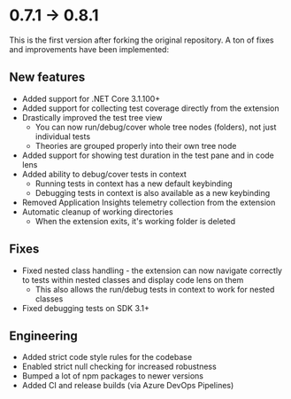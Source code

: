 # 0.7.1 -> 0.8.1
This is the first version after forking the original repository. A ton of fixes and improvements have been implemented:

## New features
* Added support for .NET Core 3.1.100+
* Added support for collecting test coverage directly from the extension
* Drastically improved the test tree view
    * You can now run/debug/cover whole tree nodes (folders), not just individual tests
    * Theories are grouped properly into their own tree node
* Added support for showing test duration in the test pane and in code lens
* Added ability to debug/cover tests in context
    * Running tests in context has a new default keybinding
    * Debugging tests in context is also available as a new keybinding
* Removed Application Insights telemetry collection from the extension
* Automatic cleanup of working directories
    * When the extension exits, it's working folder is deleted

## Fixes
* Fixed nested class handling - the extension can now navigate correctly to tests within nested classes and display code lens on them
    * This also allows the run/debug tests in context to work for nested classes
* Fixed debugging tests on SDK 3.1+

## Engineering
* Added strict code style rules for the codebase
* Enabled strict null checking for increased robustness
* Bumped a lot of npm packages to newer versions
* Added CI and release builds (via Azure DevOps Pipelines)